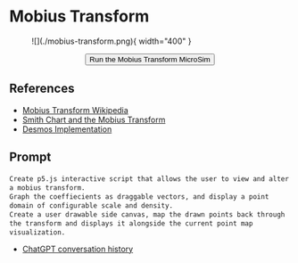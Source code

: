 # Mobius Transform

<figure markdown>
   ![](./mobius-transform.png){ width="400" }
</figure>

<form action="mobius-transform.html" style="text-align:center;">
<button style="align-content: center;" class="md-button md-button--primary">
Run the Mobius Transform MicroSim
</button>
</form>


## References

* [Mobius Transform Wikipedia](https://en.wikipedia.org/wiki/M%C3%B6bius_transformation)
* [Smith Chart and the Mobius Transform](https://cds.cern.ch/record/1417989/files/p95.pdf)
* [Desmos Implementation](https://www.desmos.com/calculator/61h3sc0err)

## Prompt

```linenums="0"
Create p5.js interactive script that allows the user to view and alter a mobius transform. 
Graph the coeffiecients as draggable vectors, and display a point domain of configurable scale and density.
Create a user drawable side canvas, map the drawn points back through the transform and displays it alongside the current point map visualization.
```
* [ChatGPT conversation history](https://chat.openai.com/share/10214b86-450e-4dad-80b5-a5c318652146)

